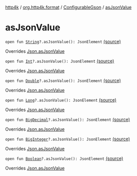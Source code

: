 [http4k](../../index.md) / [org.http4k.format](../index.md) / [ConfigurableGson](index.md) / [asJsonValue](./as-json-value.md)

# asJsonValue

`open fun `[`String`](https://kotlinlang.org/api/latest/jvm/stdlib/kotlin/-string/index.html)`?.asJsonValue(): JsonElement` [(source)](https://github.com/http4k/http4k/blob/master/http4k-format-gson/src/main/kotlin/org/http4k/format/ConfigurableGson.kt#L53)

Overrides [Json.asJsonValue](../-json/as-json-value.md)


`open fun `[`Int`](https://kotlinlang.org/api/latest/jvm/stdlib/kotlin/-int/index.html)`?.asJsonValue(): JsonElement` [(source)](https://github.com/http4k/http4k/blob/master/http4k-format-gson/src/main/kotlin/org/http4k/format/ConfigurableGson.kt#L54)

Overrides [Json.asJsonValue](../-json/as-json-value.md)


`open fun `[`Double`](https://kotlinlang.org/api/latest/jvm/stdlib/kotlin/-double/index.html)`?.asJsonValue(): JsonElement` [(source)](https://github.com/http4k/http4k/blob/master/http4k-format-gson/src/main/kotlin/org/http4k/format/ConfigurableGson.kt#L55)

Overrides [Json.asJsonValue](../-json/as-json-value.md)


`open fun `[`Long`](https://kotlinlang.org/api/latest/jvm/stdlib/kotlin/-long/index.html)`?.asJsonValue(): JsonElement` [(source)](https://github.com/http4k/http4k/blob/master/http4k-format-gson/src/main/kotlin/org/http4k/format/ConfigurableGson.kt#L56)

Overrides [Json.asJsonValue](../-json/as-json-value.md)


`open fun `[`BigDecimal`](https://docs.oracle.com/javase/9/docs/api/java/math/BigDecimal.html)`?.asJsonValue(): JsonElement` [(source)](https://github.com/http4k/http4k/blob/master/http4k-format-gson/src/main/kotlin/org/http4k/format/ConfigurableGson.kt#L57)

Overrides [Json.asJsonValue](../-json/as-json-value.md)


`open fun `[`BigInteger`](https://docs.oracle.com/javase/9/docs/api/java/math/BigInteger.html)`?.asJsonValue(): JsonElement` [(source)](https://github.com/http4k/http4k/blob/master/http4k-format-gson/src/main/kotlin/org/http4k/format/ConfigurableGson.kt#L58)

Overrides [Json.asJsonValue](../-json/as-json-value.md)


`open fun `[`Boolean`](https://kotlinlang.org/api/latest/jvm/stdlib/kotlin/-boolean/index.html)`?.asJsonValue(): JsonElement` [(source)](https://github.com/http4k/http4k/blob/master/http4k-format-gson/src/main/kotlin/org/http4k/format/ConfigurableGson.kt#L59)

Overrides [Json.asJsonValue](../-json/as-json-value.md)


